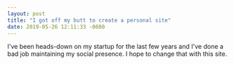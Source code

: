 ```yaml
---
layout: post
title: "I got off my butt to create a personal site"
date: 2019-05-26 12:11:33 -0600
---
```

I've been heads-down on my startup for the last few years
and I've done a bad job maintaining my social presence. I hope
to change that with this site.


